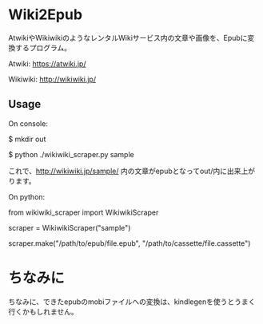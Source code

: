 # Wiki2Epub

AtwikiやWikiwikiのようなレンタルWikiサービス内の文章や画像を、Epubに変換するプログラム。

Atwiki:
https://atwiki.jp/

Wikiwiki:
http://wikiwiki.jp/

## Usage

On console:

$ mkdir out

$ python ./wikiwiki_scraper.py sample

これで、http://wikiwiki.jp/sample/ 内の文章がepubとなってout/内に出来上がります。

On python:

from wikiwiki_scraper import WikiwikiScraper

scraper = WikiwikiScraper("sample")

scraper.make("/path/to/epub/file.epub", "/path/to/cassette/file.cassette")

# ちなみに
ちなみに、できたepubのmobiファイルへの変換は、kindlegenを使うとうまく行くかもしれません。
